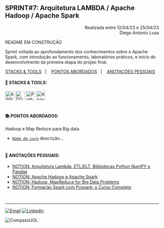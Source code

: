 ## SPRINT#7: Arquitetura LAMBDA / Apache Hadoop / Apache Spark

<p align="right">
Realizada entre 12/04/23 e 25/04/23<br>
Diego Antonio Lusa
</p>

README EM CONSTRUÇÃO

Sprint voltada ao aprofundamento dos conhecimentos sobre o Apache Spark, com introdução ao funcionamento, laboratórios práticos, e início do desenvolvimento
da primeira etapa do projeo final.

<!------------------------------------SUMMARY-->
<p align="center">
<a href="https://github.com/nataliasguimaraes/compassuol/blob/main/sprint_7/README.md#rocket-stacks--tools">STACKS & TOOLS</a>&nbsp;&nbsp;&nbsp;|&nbsp;&nbsp;&nbsp;
  <a href="https://github.com/nataliasguimaraes/compassuol/blob/main/sprint_7/README.md#-pontos-abordados">PONTOS ABORDADOS</a>&nbsp;&nbsp;&nbsp;|&nbsp;&nbsp;&nbsp;
  <a href="https://github.com/nataliasguimaraes/compassuol/blob/main/sprint_7/README.md#-anota%C3%A7%C3%B5es-pessoais">ANOTAÇÕES PESSOAIS</a>&nbsp;&nbsp;&nbsp;


 <!------------------------------------STACKS-->
#### :rocket: STACKS & TOOLS:
<p align="left">
  <a href="https://aws.amazon.com/pt/"><img  alt="AWS"  width="30" height="30" src="https://user-images.githubusercontent.com/104440384/226235895-9f4ff2ee-f73c-471a-8fdc-8cdb7e295295.png"><a/> 
  <a href="https://docs.docker.com/get-started/overview/"><img  alt="DOCKER"  width="30" height="30" src="https://user-images.githubusercontent.com/104440384/222456206-5a0ccd4f-28a4-41d2-aced-a62d8dc9a02a.png"><a/>
  <a href="https://aws.amazon.com/pt/"><img  alt="Python"  width="30" height="30" src="https://user-images.githubusercontent.com/104440384/214360489-b5abd1ed-3612-448f-86d0-d934dff813ab.png"><a/> 
  <a href="https://aws.amazon.com/pt/"><img  alt="Apache Spark"  width="30" height="30" src="https://user-images.githubusercontent.com/104440384/214586357-b26325ee-5a40-4b24-96af-0b5cd5d8d4d5.png"><a/> 
<br>

  #
<!------------------------------------PRODUCTION SKILLS-->

#### 📚 PONTOS ABORDADOS:


Hadoop e Map Reduce para Big data
 * [`Nome do curo`](LINK) descrição...
 

#
<!------------------------------------ANOTAÇÕES-->
#### 📝 ANOTAÇÕES PESSOAIS:

   * <a href="https://natycodes.notion.site/Arquitetura-Lambda-ETL-ELT-Bibliotecas-Python-NumPY-e-Pandas-a6e18f24205b4577bf34924315529e33">NOTION: Arquitetura Lambda, ETL/ELT, Bibliotecas Python NumPY e Pandas</a>
   * <a href="https://natycodes.notion.site/Apache-Hadoop-e-Apache-Spark-203b08adb2d74be0991bac01aaeaeb8c">NOTION: Apache Hadoop e Apache Spark</a>
   * <a href="https://natycodes.notion.site/2-Why-is-Big-Data-a-Big-Deal-b2883bb214814172811e1d7afdd0b973">NOTION: Hadoop, MapReduce for Big Data Problems</a>
   * <a href="https://natycodes.notion.site/Forma-o-Spark-com-Pyspark-o-Curso-Completo-ca8743983dec40fba38210a59c54ffc7">NOTION: Formação Spark com Pyspark: o Curso Completo</a>
 <br>  
  
<hr>
   
[![Email](https://img.shields.io/badge/-Gmail-%23333?style=for-the-badge&logo=gmail&logoColor=white)](mailto:guimaraessnatalia@gmail.com)
[![Linkedin](https://img.shields.io/badge/-LinkedIn-%230077B5?style=for-the-badge&logo=linkedin&logoColor=white)](https://www.linkedin.com/in/natalia-guimar%C3%A3es-6a357721b)
   
![CompassUOL](https://user-images.githubusercontent.com/104440384/214567499-2dc24c5e-d882-4825-b953-f5a69a6be44e.jpg)
